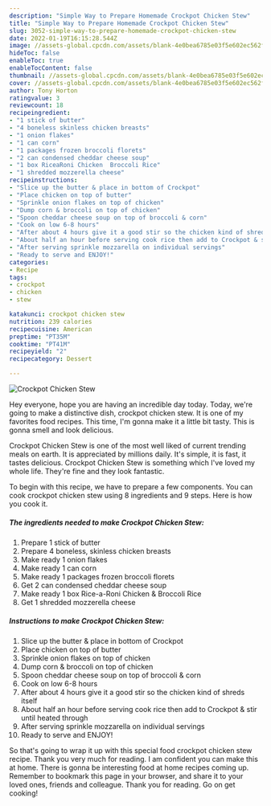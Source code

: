 ```yaml
---
description: "Simple Way to Prepare Homemade Crockpot Chicken Stew"
title: "Simple Way to Prepare Homemade Crockpot Chicken Stew"
slug: 3052-simple-way-to-prepare-homemade-crockpot-chicken-stew
date: 2022-01-19T16:15:28.544Z
image: //assets-global.cpcdn.com/assets/blank-4e0bea6785e03f5e602ec562f230caae08da540cada707380b4fe1bbebba43da.png
hideToc: false
enableToc: true
enableTocContent: false
thumbnail: //assets-global.cpcdn.com/assets/blank-4e0bea6785e03f5e602ec562f230caae08da540cada707380b4fe1bbebba43da.png
cover: //assets-global.cpcdn.com/assets/blank-4e0bea6785e03f5e602ec562f230caae08da540cada707380b4fe1bbebba43da.png
author: Tony Horton
ratingvalue: 3
reviewcount: 18
recipeingredient:
- "1 stick of butter"
- "4 boneless skinless chicken breasts"
- "1 onion flakes"
- "1 can corn"
- "1 packages frozen broccoli florets"
- "2 can condensed cheddar cheese soup"
- "1 box RiceaRoni Chicken  Broccoli Rice"
- "1 shredded mozzerella cheese"
recipeinstructions:
- "Slice up the butter & place in bottom of Crockpot"
- "Place chicken on top of butter"
- "Sprinkle onion flakes on top of chicken"
- "Dump corn & broccoli on top of chicken"
- "Spoon cheddar cheese soup on top of broccoli & corn"
- "Cook on low 6-8 hours"
- "After about 4 hours give it a good stir so the chicken kind of shreds itself"
- "About half an hour before serving cook rice then add to Crockpot & stir until heated through"
- "After serving sprinkle mozzarella on individual servings"
- "Ready to serve and ENJOY!"
categories:
- Recipe
tags:
- crockpot
- chicken
- stew

katakunci: crockpot chicken stew 
nutrition: 239 calories
recipecuisine: American
preptime: "PT35M"
cooktime: "PT41M"
recipeyield: "2"
recipecategory: Dessert

---
```



![Crockpot Chicken Stew](//assets-global.cpcdn.com/assets/blank-4e0bea6785e03f5e602ec562f230caae08da540cada707380b4fe1bbebba43da.png)

Hey everyone, hope you are having an incredible day today. Today, we're going to make a distinctive dish, crockpot chicken stew. It is one of my favorites food recipes. This time, I'm gonna make it a little bit tasty. This is gonna smell and look delicious.



Crockpot Chicken Stew is one of the most well liked of current trending meals on earth. It is appreciated by millions daily. It's simple, it is fast, it tastes delicious. Crockpot Chicken Stew is something which I've loved my whole life. They're fine and they look fantastic.


To begin with this recipe, we have to prepare a few components. You can cook crockpot chicken stew using 8 ingredients and 9 steps. Here is how you cook it.

<!--inarticleads1-->

##### The ingredients needed to make Crockpot Chicken Stew:

1. Prepare 1 stick of butter
1. Prepare 4 boneless, skinless chicken breasts
1. Make ready 1 onion flakes
1. Make ready 1 can corn
1. Make ready 1 packages frozen broccoli florets
1. Get 2 can condensed cheddar cheese soup
1. Make ready 1 box Rice-a-Roni Chicken & Broccoli Rice
1. Get 1 shredded mozzerella cheese




<!--inarticleads2-->

##### Instructions to make Crockpot Chicken Stew:

1. Slice up the butter & place in bottom of Crockpot
1. Place chicken on top of butter
1. Sprinkle onion flakes on top of chicken
1. Dump corn & broccoli on top of chicken
1. Spoon cheddar cheese soup on top of broccoli & corn
1. Cook on low 6-8 hours
1. After about 4 hours give it a good stir so the chicken kind of shreds itself
1. About half an hour before serving cook rice then add to Crockpot & stir until heated through
1. After serving sprinkle mozzarella on individual servings
1. Ready to serve and ENJOY!



So that's going to wrap it up with this special food crockpot chicken stew recipe. Thank you very much for reading. I am confident you can make this at home. There is gonna be interesting food at home recipes coming up. Remember to bookmark this page in your browser, and share it to your loved ones, friends and colleague. Thank you for reading. Go on get cooking!
